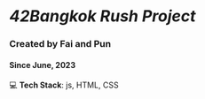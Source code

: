 # *42Bangkok Rush Project*

### Created by Fai and Pun
#### Since June, 2023

💻 **Tech Stack**: js, HTML, CSS
